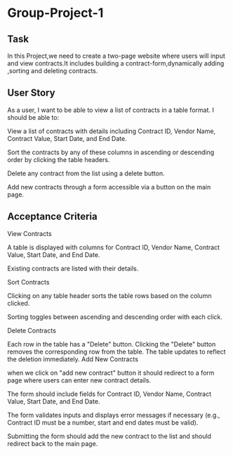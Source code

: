 # Group-Project-1

##  Task

In this Project,we need to create a two-page website where users will input and view contracts.It includes building a contract-form,dynamically adding ,sorting and deleting contracts.

## User Story

As a user, I want to be able to view a list of contracts in a table format. I should be able to:

View a list of contracts with details including Contract ID, Vendor Name, Contract Value, Start Date, and End Date.

Sort the contracts by any of these columns in ascending or descending order by clicking the table headers.

Delete any contract from the list using a delete button.

Add new contracts through a form accessible via a button on the main page.


## Acceptance Criteria


View Contracts

A table is displayed with columns for Contract ID, Vendor Name, Contract Value, Start Date, and End Date.

Existing contracts are listed with their details.

Sort Contracts

Clicking on any table header sorts the table rows based on the column clicked.

Sorting toggles between ascending and descending order with each click.

Delete Contracts

Each row in the table has a "Delete" button.
Clicking the "Delete" button removes the corresponding row from the table.
The table updates to reflect the deletion immediately.
Add New Contracts

when we click on "add new contract" button it should redirect to a form page where users can enter new contract details.

The form should include fields for Contract ID, Vendor Name, Contract Value, Start Date, and End Date.

The form validates inputs and displays error messages if necessary (e.g., Contract ID must be a number, start and end dates must be valid).

Submitting the form should add the new contract to the list and should redirect back to the main page.